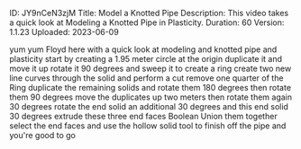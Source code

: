 ID: JY9nCeN3zjM
Title: Model a Knotted Pipe
Description: This video takes a quick look at Modeling a Knotted Pipe in Plasticity.
Duration: 60
Version: 1.1.23
Uploaded: 2023-06-09

yum yum Floyd here with a quick look at
modeling and knotted pipe and plasticity
start by creating a 1.95 meter circle at
the origin duplicate it and move it up
rotate it 90 degrees and sweep it to
create a ring create two new line curves
through the solid and perform a cut
remove one quarter of the Ring duplicate
the remaining solids and rotate them 180
degrees
then rotate them 90 degrees
move the duplicates up two meters then
rotate them again 30 degrees
rotate the end solid an additional 30
degrees and this end solid 30 degrees
extrude these three end faces
Boolean Union them together
select the end faces and use the hollow
solid tool to finish off the pipe and
you're good to go

